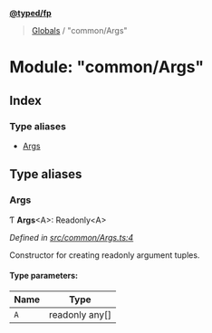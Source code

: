 **[@typed/fp](../README.md)**

> [Globals](../globals.md) / "common/Args"

# Module: "common/Args"

## Index

### Type aliases

* [Args](_common_args_.md#args)

## Type aliases

### Args

Ƭ  **Args**\<A>: Readonly\<A>

*Defined in [src/common/Args.ts:4](https://github.com/TylorS/typed-fp/blob/6ccb290/src/common/Args.ts#L4)*

Constructor for creating readonly argument tuples.

#### Type parameters:

Name | Type |
------ | ------ |
`A` | readonly any[] |
